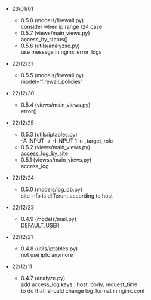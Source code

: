 * 23/01/01
    - 0.5.8 (models/firewall.py) <br>
        consider when ip range /24 case <br>
    - 0.5.7 (views/main_views.py) <br>
        access_by_status() <br>
    - 0.5.6 (utils/analyzse.py) <br>
        use messsge in nginx_error_logs <br>

* 22/12/31
    - 0.5.5 (models/firewall.py) <br>
        model='firewall_policies' <br>

* 22/12/30
    - 0.5.4 (views/main_views.py) <br>
        error() <br>

* 22/12/25
    - 0.5.3 (utils/iptables.py) <br>
        -A INPUT -> -I INPUT 1 in _target_role <br>
    - 0.5.2 (views/main_views.py) <br>
        access_log_by_site <br>
    - 0.5.1 (viewss/main_views.py) <br>
        access_log <br>

* 22/12/24
    - 0.5.0 (models/log_db.py) <br>
        site info is different according to host <br>

* 22/12/23
    - 0.4.9 (models/mail.py) <br>
        DEFAULT_USER <br>

* 22/12/21
    - 0.4.8 (utils/iptables.py) <br>
        not use iptc anymore <br>

* 22/12/11
    - 0.4.7 (analyze.py) <br>
        add access_log keys : host, body, request_time <br>
        to do that, should change log_format in nginx.conf <br>